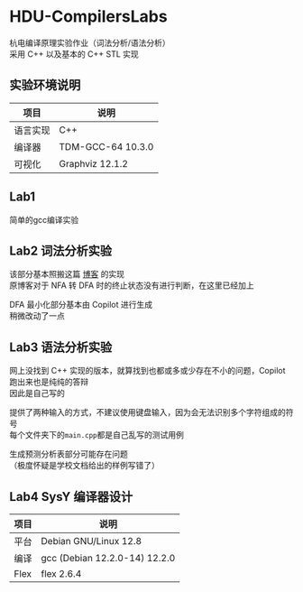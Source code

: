 # HDU-CompilersLabs

杭电编译原理实验作业（词法分析/语法分析）  
采用 C++ 以及基本的 C++ STL 实现

## 实验环境说明  

|项目|说明|
|---|---|
|语言实现|C++|
|编译器|TDM-GCC-64 10.3.0|
|可视化|Graphviz  12.1.2|

## Lab1

简单的gcc编译实验  

## Lab2 词法分析实验
  

该部分基本照搬这篇 [博客](https://blog.csdn.net/m0_61843614/article/details/134800065) 的实现  
原博客对于 NFA 转 DFA 时的终止状态没有进行判断，在这里已经加上

DFA 最小化部分基本由 Copilot 进行生成  
稍微改动了一点

## Lab3 语法分析实验

网上没找到 C++ 实现的版本，就算找到也都或多或少存在不小的问题，Copilot 跑出来也是纯纯的答辩   
因此是自己写的  

提供了两种输入的方式，不建议使用键盘输入，因为会无法识别多个字符组成的符号   
每个文件夹下的`main.cpp`都是自己乱写的测试用例  

生成预测分析表部分可能存在问题  
（极度怀疑是学校文档给出的样例写错了）

## Lab4 SysY 编译器设计

|项目|说明|
|---|---|
|平台|Debian GNU/Linux 12.8| 
|编译|gcc (Debian 12.2.0-14) 12.2.0|
|Flex|flex 2.6.4|
